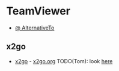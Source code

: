 # TeamViewer

- [@ AlternativeTo](https://alternativeto.net/software/teamviewer/)

## x2go
- [x2go](https://alternativeto.net/software/x2go/) - [x2go.org](https://wiki.x2go.org/doku.php/start)
  TODO(Tom): look [here](https://wiki.x2go.org/doku.php/doc:success-stories:start#success_stories)
